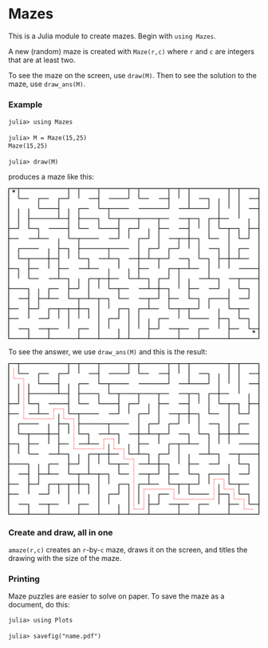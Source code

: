 # Mazes

This is a Julia module to create mazes. Begin with `using Mazes`.

A new (random) maze is created with `Maze(r,c)` where `r` and `c` are integers that
are at least two.

To see the maze on the screen, use `draw(M)`. Then to see the solution to the
maze, use `draw_ans(M)`.

### Example
```
julia> using Mazes

julia> M = Maze(15,25)
Maze(15,25)

julia> draw(M)
```
produces a maze like this:

![](./maze.png)

To see the answer, we use `draw_ans(M)` and this is the result:

![](./ans.png)


### Create and draw, all in one

`amaze(r,c)` creates an `r`-by-`c` maze, draws it on the screen, and titles the
drawing with the size of the maze.

### Printing

Maze puzzles are easier to solve on paper. To save the maze as a document,
do this:
```
julia> using Plots

julia> savefig("name.pdf")
```

